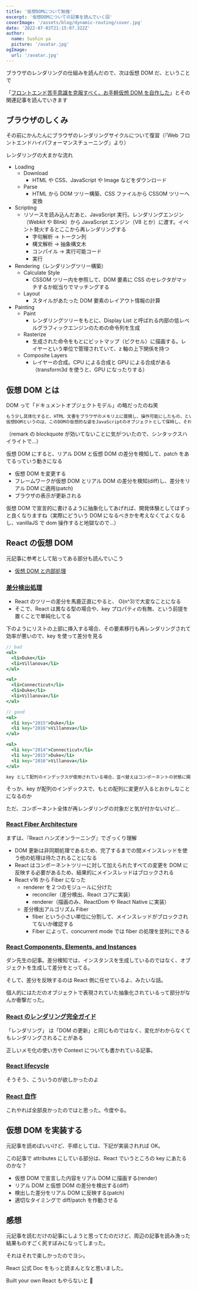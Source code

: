 ```yaml
---
title: '仮想DOMについて勉強'
excerpt: '仮想DOMについての記事を読んでいく回'
coverImage: '/assets/blog/dynamic-routing/cover.jpg'
date: '2022-07-03T21:15:07.322Z'
author:
  name: Sushin ya
  picture: '/avatar.jpg'
ogImage:
  url: '/avatar.jpg'
---
```


ブラウザのレンダリングの仕組みを読んだので、次は仮想 DOM だ、ということで

「[フロントエンド苦手意識を克服すべく、お手軽仮想 DOM を自作した](https://zenn.dev/khmory/articles/de4c2478046173)」とその関連記事を読んでいきます

## ブラウザのしくみ

その前にかんたんにブラウザのレンダリングサイクルについて復習（『Web フロントエンドハイパフォーマンスチューニング』より）

レンダリングの大まかな流れ

- Loading
  - Download
    - HTML や CSS、JavaScript や Image などをダウンロード
  - Parse
    - HTML から DOM ツリー構築、CSS ファイルから CSSOM ツリーへ変換
- Scripting
  - リソースを読み込んだあと、JavaScript 実行。レンダリングエンジン（Webkit や Blink）から JavaScript エンジン（V8 とか）に渡す。イベント発火するとここから再レンダリングする
    - 字句解析 -> トークン列
    - 構文解析 -> 抽象構文木
    - コンパイル -> 実行可能コード
    - 実行
- Rendering（レンダリングツリー構築）
  - Calculate Style
    - CSSOM ツリー内を参照して、DOM 要素に CSS のセレクタがマッチするか総当りでマッチングする
  - Layout
    - スタイルがあたった DOM 要素のレイアウト情報の計算
- Painting
  - Paint
    - レンダリングツリーをもとに、Display List と呼ばれる内部の低レベルグラフィックエンジンのための命令列を生成
  - Rasterize
    - 生成された命令をもとにビットマップ（ピクセル）に描画する。レイヤーという単位で管理されていて、z 軸の上下関係を持つ
  - Composite Layers
    - レイヤーの合成。CPU による合成と GPU による合成がある（transform3d を使うと、GPU になったりする）

## 仮想 DOM とは

DOM って「ドキュメントオブジェクトモデル」の略だったのね笑

```js
もう少し具体化すると、HTML 文書をブラウザのメモリ上に展開し、操作可能にしたもの、ということができると思います。
仮想DOMというのは、このDOMの仮想的な姿をJavaScriptのオブジェクトとして保時し、それを適時DOMに適用する仕組みを示した概念です。
```

（remark の blockquote が効いてないことに気がついたので、シンタックスハイライトで...）

仮想 DOM にすると、リアル DOM と仮想 DOM の差分を検知して、patch をあてるっていう動きになる

- 仮想 DOM を変更する
- フレームワークが仮想 DOM とリアル DOM の差分を検知(diff)し、差分をリアル DOM に適用(patch)
- ブラウザの表示が更新される

仮想 DOM で宣言的に書けるように抽象化してあげれば、開発体験としてはずっと良くなりますね（実際にどういう DOM になるべきかを考えなくてよくなるし、vanillaJS で dom 操作すると地獄なので...）

## React の仮想 DOM

元記事に参考として貼ってある部分も読んでいこう

- [仮想 DOM と内部処理](https://ja.reactjs.org/docs/faq-internals.html)

### [差分検出処理](https://ja.reactjs.org/docs/reconciliation.html)

- React のツリーの差分を馬鹿正直にやると、 O(n^3)で大変なことになる
- そこで、React は異なる型の場合や、key プロパティの有無、という前提を置くことで単純化してる

下のようにリストの上部に挿入する場合、その要素移行も再レンダリングされて効率が悪いので、key を使って差分を見る

```jsx
// bad
<ul>
  <li>Duke</li>
  <li>Villanova</li>
</ul>

<ul>
  <li>Connecticut</li>
  <li>Duke</li>
  <li>Villanova</li>
</ul>

// good
<ul>
  <li key="2015">Duke</li>
  <li key="2016">Villanova</li>
</ul>

<ul>
  <li key="2014">Connecticut</li>
  <li key="2015">Duke</li>
  <li key="2016">Villanova</li>
</ul>
```

```js
key として配列のインデックスが使用されている場合、並べ替えはコンポーネントの状態に関しても問題を起こすことがあります。コンポーネントのインスタンスは key に基づいて更新、再利用されます。インデックスが key の場合、要素の移動はインデックスの変更を伴います。結果として、非制御の入力などに対するコンポーネントの状態が混乱し、予期せぬ形で更新されてしまうことがあります。
```

そっか、key が配列のインデックスで、もとの配列に変更が入るとおかしなことになるのか

ただ、コンポーネント全体が再レンダリングの対象だと気が付かないけど...

### [React Fiber Architecture](https://github.com/acdlite/react-fiber-architecture)

まずは、『React ハンズオンラーニング』でざっくり理解

- DOM 更新は非同期処理であるため、完了するまでの間メインスレッドを使う他の処理は待たされることになる
- React はコンポーネントツリーに対して加えられたすべての変更を DOM に反映する必要があるため、結果的にメインスレッドはブロックされる
- React v16 から Fiber になった
  - renderer を２つのモジュールに分けた
    - reconciler（差分検出、React コアに実装）
    - renderer（描画のみ、ReactDom や React Native に実装）
  - 差分検出アルゴリズム Fiber
    - fiber という小さい単位に分割して、メインスレッドがブロックされてないか確認する
    - Fiber によって、concurrent mode では fiber の処理を並列にできる

### [React Components, Elements, and Instances](https://reactjs.org/blog/2015/12/18/react-components-elements-and-instances.html#elements-describe-the-tree)

ダン先生の記事。差分検知では、インスタンスを生成しているのではなく、オブジェクトを生成して差分をとってる。

そして、差分を反映するのは React 側に任せているよ、みたいな話。

個人的にはただのオブジェクトで表現されていた抽象化されているって部分がなんか衝撃だった。

### [React のレンダリング完全ガイド](https://qiita.com/hellokenta/items/6b795501a0a8921bb6b5)

「レンダリング」 は「DOM の更新」と同じものではなく、変化がわからなくてもレンダリングされることがある

正しいメモ化の使い方や Context についても書かれている記事。

### [React lifecycle](https://projects.wojtekmaj.pl/react-lifecycle-methods-diagram/)

そうそう、こういうのが欲しかったのよ

### [React 自作](https://zenn.dev/akatsuki/articles/a2cbd26488fa151b828b)

これやれば全部良かったのではと思った。今度やる。

## 仮想 DOM を実装する

元記事を読めばいいけど、手順としては、下記が実装されれば OK。

この記事で attributes にしている部分は、React でいうところの key にあたるのかな？

- 仮想 DOM で宣言した内容をリアル DOM に描画する(render)
- リアル DOM と仮想 DOM の差分を検出する(diff)
- 検出した差分をリアル DOM に反映する(patch)
- 適切なタイミングで diff/patch を作動させる

## 感想

元記事を読むだけの記事にしようと思ってたのだけど、周辺の記事を読み漁った結果ものすごく尻すぼみになってしまった。

それはそれで楽しかったのでヨシ。

React 公式 Doc をもっと読まんとなと思いました。

Built your own React もやらないと 👋
